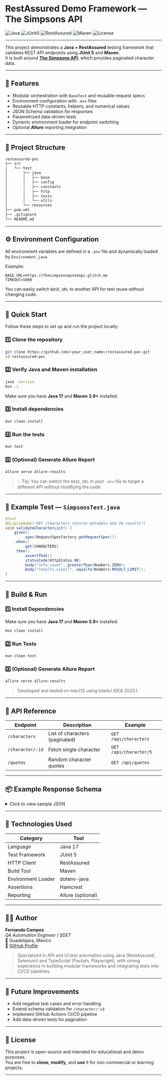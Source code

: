 # RestAssured Demo Framework — The Simpsons API

![Java](https://img.shields.io/badge/Java-17-blue)
![JUnit5](https://img.shields.io/badge/JUnit-5-green)
![RestAssured](https://img.shields.io/badge/RestAssured-API--Testing-orange)
![Maven](https://img.shields.io/badge/Build-Maven-lightgrey)
![License](https://img.shields.io/badge/License-MIT-blue)

---

This project demonstrates a **Java + RestAssured** testing framework that validates REST API endpoints using **JUnit 5** and **Maven**.  
It is built around **[The Simpsons API](https://thesimpsonsquoteapi.glitch.me/)**, which provides paginated character data.

---

## 🚀 Features

- Modular orchestration with `BaseTest` and reusable request specs  
- Environment configuration with `.env` files  
- Reusable HTTP constants, helpers, and numerical values  
- JSON Schema validation for responses  
- Parametrized data-driven tests  
- Dynamic environment loader for endpoint switching  
- Optional **Allure** reporting integration  

---

## 🧱 Project Structure

```bash
restassured-poc
├── src
│   └── test
│       ├── java
│       │   ├── base
│       │   ├── config
│       │   ├── constants
│       │   ├── http
│       │   ├── tests
│       │   └── utils
│       └── resources
├── pom.xml
├── .gitignore
└── README.md
```

---

## ⚙️ Environment Configuration

All environment variables are defined in a `.env` file and dynamically loaded by `Environment.java`.

Example:
```env
BASE_URL=https://thesimpsonsquoteapi.glitch.me
TIMEOUT=5000
```

You can easily switch `BASE_URL` to another API for test reuse without changing code.

---

## 🚀 Quick Start

Follow these steps to set up and run the project locally:

### 1️⃣ Clone the repository
```bash
git clone https://github.com/<your_user_name>/restassured-poc.git
cd restassured-poc
```

### 2️⃣ Verify Java and Maven installation
```bash
java -version
mvn -v
```
Make sure you have **Java 17** and **Maven 3.9+** installed.

### 3️⃣ Install dependencies
```bash
mvn clean install
```

### 4️⃣ Run the tests
```bash
mvn test
```

### 5️⃣ (Optional) Generate Allure Report
```bash
allure serve allure-results
```

> 💡 Tip: You can switch the `BASE_URL` in your `.env` file to target a different API without modifying the code.

---

## 🧪 Example Test — `SimpsonsTest.java`

```java
@Test
@DisplayName("GET /characters returns metadata and 20 results")
void validateCharacterList() {
    given()
        .spec(RequestSpecFactory.getRequestSpec())
    .when()
        .get(CHARACTERS)
    .then()
        .assertThat()
        .statusCode(HttpStatus.OK)
        .body("info.count", greaterThan(Numbers.ZERO))
        .body("results.size()", equalTo(Numbers.RESULT_LIMIT));
}
```

---

## 🧰 Build & Run

### 1️⃣ Install Dependencies
Make sure you have **Java 17** and **Maven 3.9+** installed.

```bash
mvn clean install
```

### 2️⃣ Run Tests
```bash
mvn clean test
```

### 3️⃣ (Optional) Generate Allure Report
```bash
allure serve allure-results
```

> Developed and tested on macOS using IntelliJ IDEA 2025.1

---

## 📡 API Reference

| Endpoint | Description | Example |
|-----------|--------------|----------|
| `/characters` | List of characters (paginated) | `GET /api/characters` |
| `/character/:id` | Fetch single character | `GET /api/character/5` |
| `/quotes` | Random character quotes | `GET /api/quotes` |

---

## 📦 Example Response Schema

<details>
<summary>Click to view sample JSON</summary>

```json
{
  "id": 1,
  "name": "Homer Simpson",
  "gender": "Male",
  "image": "https://example.com/homer.png",
  "quote": "D'oh!"
}
```
</details>

---

## 🧠 Technologies Used

| Category | Tool |
|-----------|------|
| Language | Java 17 |
| Test Framework | JUnit 5 |
| HTTP Client | RestAssured |
| Build Tool | Maven |
| Environment Loader | dotenv-java |
| Assertions | Hamcrest |
| Reporting | Allure (optional) |

---

## 👨‍💻 Author

**Fernando Campos**  
*QA Automation Engineer / SDET*  
📍 Guadalajara, México  
🔗 [GitHub Profile](https://github.com/refnando)

> Specialized in API and UI test automation using Java (RestAssured, Selenium) and TypeScript (Pactum, Playwright), with strong experience in building modular frameworks and integrating tests into CI/CD pipelines.

---

## 🔮 Future Improvements

- Add negative test cases and error handling  
- Extend schema validation for `/character/:id`  
- Implement GitHub Actions CI/CD pipeline  
- Add data-driven tests for pagination  

---

## 🪪 License

This project is open-source and intended for educational and demo purposes.  
You are free to **clone**, **modify**, and **use** it for non-commercial or learning projects.

---
